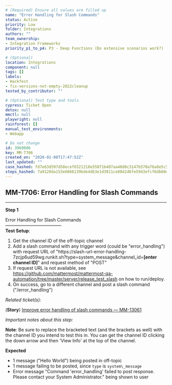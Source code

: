```yaml
---
# (Required) Ensure all values are filled up
name: "Error Handling for Slash Commands"
status: Active
priority: Low
folder: Integrations
authors: ""
team_ownership: 
- Integration Frameworks
priority_p1_to_p4: P3 - Deep Functions (Do extensive scenarios work?)

# (Optional)
location: Integrations
component: null
tags: []
labels: 
- Hackfest
- fix-versions-not-empty-2022cleanup
tested_by_contributor: ""

# (Optional) Test type and tools
cypress: Ticket Open
detox: null
mmctl: null
playwright: null
rainforest: []
manual_test_environments: 
- Webapp

# Do not change
id: 3969606
key: MM-T706
created_on: "2020-01-08T17:47:52Z"
last_updated: ""
case_hashed: fd7e63d597d58ecef6521218e558f1b407aa40d0c3147b570a76a8e5c5fcac9fc2b5bb483f11e3285102dc4220ad1207
steps_hashed: 7a9120da153e6866139bde4db3e1d3811ce8842d6fe5943efcf6db60deedc7b7aedc80fc60dc7d3a01875e3339482f5a
---
```


<!-- (Auto-generated) Based on frontmatter's "key" and "name" -->

## MM-T706: Error Handling for Slash Commands

---

**Step 1**

Error Handling for Slash Commands\
–––––––––––––––––––––––––\
**Test Setup**:

1. Get the channel ID of the off-topic channel
2. Add a slash command with any trigger word (could be "error\_handling") with request URL of "https\://slash-url-error-handling-7zcjp6ud59wg.runkit.sh?type=system\_message\&channel\_id=**\[**enter channel ID**]**" and request method of "POST"
3. If request URL is not available, see <https://github.com/mattermost/mattermost-qa-automation/tree/master/server/release_test_slash> on how to run/deploy.
4. On success, go to a different channel and post a slash command ("/error\_handling")

_Related ticket(s):_

(**Story**) [Improve error handling of slash commands — MM-13061](https://mattermost.atlassian.net/browse/MM-13061)

_Important notes about this step:_

**Note**: Be sure to replace the bracketed text (and the brackets as well) with the channel ID you intend to test this in. You can get the channel ID clicking the down arrow and then 'View Info' at the top of the channel.

**Expected**

- 1 message ("Hello World") being posted in off-topic
- 1 message failing to be posted, since `type` is `system\_message`
- Error message "Command 'error\_handling' failed to post response. Please contact your System Administrator." being shown to user
